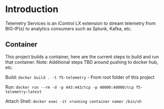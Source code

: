 # Introduction

Telemetry Services is an iControl LX extension to stream telemetry from BIG-IP(s) to analytics consumers such as Splunk, Kafka, etc.

## Container

This project builds a container, here are the current steps to build and run that container. Note: Additional steps TBD around pushing to docker hub, etc.

Build: ```docker build . -t f5-telemetry``` - From root folder of this project

Run: ```docker run --rm -d -p 443:443/tcp -p 40000:40000/tcp f5-telemetry:latest```

Attach Shell: ```docker exec -it <running container name> /bin/sh```